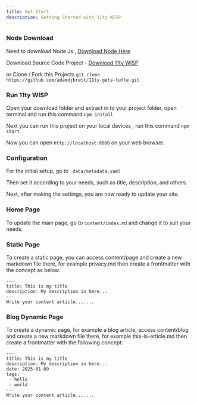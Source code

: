 ```yaml
---
title: Get Start
description: Getting Started with 11ty WISP
---
```

### Node Download

Need to download Node Js , [Download Node Here](https://nodejs.org/en/download)

Download Source Code Project - [Download 11ty WISP](https://github.com/adamdjbrett/11ty-wisp/archive/refs/heads/main.zip)

or Clone / Fork this Projects `git clone https://github.com/adamdjbrett/11ty-gets-tufte.git`

### Run 11ty WISP

Open your download folder and extract in to your project folder, open terminal and run this command `npm install`

Next you can run this project on your local devices , run this command `npm start`

Now you can open `http://localhost:8080` on your web browser.

### Configuration

For the initial setup, go to `_data/metadata.yaml`

Then set it according to your needs, such as title, description, and others.

Next, after making the settings, you are now ready to update your site.

### Home Page

To update the main page, go to `content/index.md` and change it to suit your needs.

### Static Page

To create a static page, you can access content/page and create a new markdown file there, for example privacy.md then create a frontmatter with the concept as below.

```
---
title: This is my title
description: My description in here...
---
Write your content article.......
```

### Blog Dynamic Page 

To create a dynamic page, for example a blog article, access content/blog and create a new markdown file there, for example this-is-article.md then create a frontmatter with the following concept:

```
---
title: This is my title
description: My description in here...
date: 2025-01-09
tags: 
 - hello
 - world
---
Write your content article.......
```

